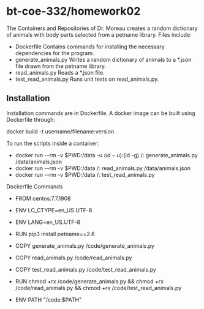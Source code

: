 # bt-coe-332/homework02

The Containers and Repositories of Dr. Moreau creates a random dictionary of animals with body parts
selected from a petname library. Files include:
  
* Dockerfile              Contains commands for installing the necessary dependencies for the program.
* generate_animals.py     Writes a random dictionary of animals to a *.json file drawn from the petname library.
* read_animals.py         Reads a *.json file.
* test_read_animals.py    Runs unit tests on read_animals.py.

## Installation

Installation commands are in Dockerfile. A docker image can be built using Dockerfile through: 

docker build -t username/filename:version .

To run the scripts inside a container:

* docker run --rm -v $PWD:/data -u $(id -u):$(id -g) <username>/<filename>:<version> generate_animals.py /data/animals.json
* docker run --rm -v $PWD:/data <username>/<filename>:<version> read_animals.py /data/animals.json
* docker run --rm -v $PWD:/data <username>/<filename>:<version> test_read_animals.py


Dockerfile Commands

* FROM centos:7.7.1908
* ENV LC_CTYPE=en_US.UTF-8
* ENV LANG=en_US.UTF-8
* RUN pip3 install petname==2.6

* COPY generate_animals.py /code/generate_animals.py
* COPY read_animals.py /code/read_animals.py
* COPY test_read_animals.py /code/test_read_animals.py

* RUN chmod +rx /code/generate_animals.py && chmod +rx /code/read_animals.py && chmod +rx /code/test_read_animals.py

* ENV PATH "/code:$PATH"
